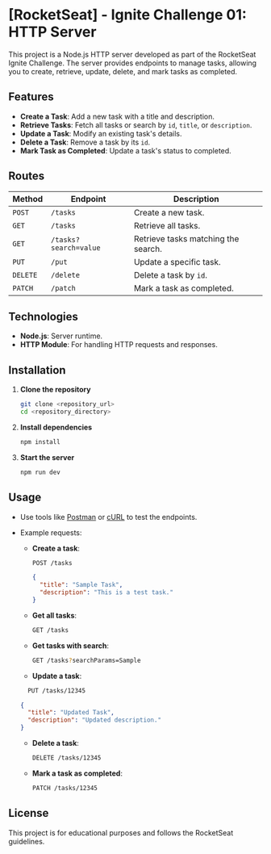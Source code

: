 # [RocketSeat] - Ignite Challenge 01: HTTP Server  

This project is a Node.js HTTP server developed as part of the RocketSeat Ignite Challenge. The server provides endpoints to manage tasks, allowing you to create, retrieve, update, delete, and mark tasks as completed.  

## Features  

- **Create a Task**: Add a new task with a title and description.  
- **Retrieve Tasks**: Fetch all tasks or search by `id`, `title`, or `description`.  
- **Update a Task**: Modify an existing task's details.  
- **Delete a Task**: Remove a task by its `id`.  
- **Mark Task as Completed**: Update a task's status to completed.  

## Routes  

| Method  | Endpoint              | Description                           |  
|---------|-----------------------|---------------------------------------|  
| `POST`  | `/tasks`              | Create a new task.                   |  
| `GET`   | `/tasks`              | Retrieve all tasks.                  |  
| `GET`   | `/tasks?search=value` | Retrieve tasks matching the search.  |  
| `PUT`   | `/put`                | Update a specific task.              |  
| `DELETE`| `/delete`             | Delete a task by `id`.               |  
| `PATCH` | `/patch`              | Mark a task as completed.            |  

## Technologies  

- **Node.js**: Server runtime.  
- **HTTP Module**: For handling HTTP requests and responses.  

## Installation  

1. **Clone the repository**  
   ```bash  
   git clone <repository_url>  
   cd <repository_directory>  
   ```  

2. **Install dependencies**  
   ```bash  
   npm install  
   ```  

3. **Start the server**  
   ```bash  
   npm run dev  
   ```  

## Usage  

- Use tools like [Postman](https://www.postman.com/) or [cURL](https://curl.se/) to test the endpoints.  
- Example requests:  

  - **Create a task**:  
    ```bash  
    POST /tasks  
    ```  

    ```json  
    {  
      "title": "Sample Task",  
      "description": "This is a test task."  
    }  
    ```  

  - **Get all tasks**:  
    ```bash  
    GET /tasks  
    ```  

  - **Get tasks with search**:  
    ```bash  
    GET /tasks?searchParams=Sample  
    ```  

  - **Update a task**:  
  ```bash  
    PUT /tasks/12345
    ```  
    
    ```json  
    {  
      "title": "Updated Task",  
      "description": "Updated description."  
    }  
    ```  

  - **Delete a task**:  
    ```bash  
    DELETE /tasks/12345
    ```  

  - **Mark a task as completed**:  
    ```bash  
    PATCH /tasks/12345  
    ```  

## License  

This project is for educational purposes and follows the RocketSeat guidelines.  
